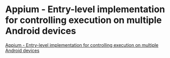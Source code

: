 # Appium - Entry-level implementation for controlling execution on multiple Android devices
[Appium - Entry-level implementation for controlling execution on multiple Android devices](https://aiwithcloud.com/2022/09/19/appium___entry_level_implementation_for_controlling_execution_on_multiple_android_devices/)